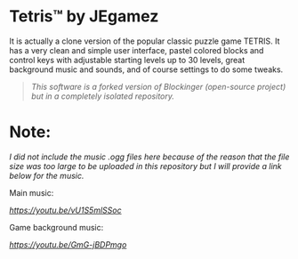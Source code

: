 # Tetris™ by JEgamez

It is actually a clone version of the popular classic puzzle game TETRIS. It has a very clean and simple user interface, pastel colored blocks and control keys with adjustable starting levels up to 30 levels, great background music and sounds, and of course settings to do some tweaks.

> *This software is a forked version of Blockinger (open-source project) but in a completely isolated repository.*

# Note:
*I did not include the music .ogg files here because of the reason that the file size was too large to be uploaded in this repository but I will provide a link below for the music.*

Main music:

*https://youtu.be/vU1S5mlSSoc*

Game background music:

*https://youtu.be/GmG-jBDPmgo*

